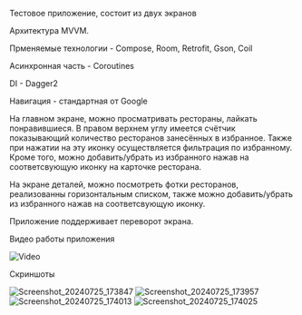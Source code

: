 Тестовое приложение, состоит из двух экранов

Архитектура MVVM.

Прменяемые технологии - Compose, Room, Retrofit, Gson, Coil

Асинхронная часть - Coroutines

DI - Dagger2

Навигация - стандартная от Google

На главном экране, можно просматривать рестораны, лайкать понравившиеся. В правом верхнем углу имеется счётчик показывающий количество ресторанов занесённых в избранное.
Также при нажатии на эту иконку осуществляется фильтрация по избранному.
Кроме того, можно добавить/убрать из избранного нажав на соответсвующую иконку на карточке ресторана. 

На экране деталей, можно посмотреть фотки ресторанов, реализованны горизонтальным списком, также можно добавить/убрать из избранного нажав на соответсвующую иконку.

Приложение поддерживает переворот экрана.

Видео работы приложения


![Video](https://github.com/user-attachments/assets/55af228e-b673-45a1-9f75-cf42c03843c1)


Скриншоты


![Screenshot_20240725_173847](https://github.com/user-attachments/assets/18e787e3-b4e8-45f9-8a24-f00187bbcef5)
![Screenshot_20240725_173957](https://github.com/user-attachments/assets/291e5c6e-5f41-45c6-9424-0f0af377d52d)
![Screenshot_20240725_174013](https://github.com/user-attachments/assets/6099a082-459b-4e28-98b9-c3f49188ee33)
![Screenshot_20240725_174025](https://github.com/user-attachments/assets/fb1f6800-b689-48ed-a16a-e1d24aa983cd)
